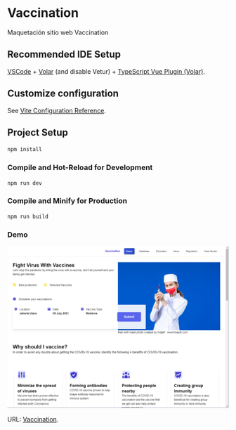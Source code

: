 # Vaccination

Maquetación sitio web Vaccination

## Recommended IDE Setup

[VSCode](https://code.visualstudio.com/) + [Volar](https://marketplace.visualstudio.com/items?itemName=johnsoncodehk.volar) (and disable Vetur) + [TypeScript Vue Plugin (Volar)](https://marketplace.visualstudio.com/items?itemName=johnsoncodehk.vscode-typescript-vue-plugin).

## Customize configuration

See [Vite Configuration Reference](https://vitejs.dev/config/).

## Project Setup

```sh
npm install
```

### Compile and Hot-Reload for Development

```sh
npm run dev
```

### Compile and Minify for Production

```sh
npm run build
```

### Demo

![Captura página principal](/src/assets/images/captura-home.png)

URL: [Vaccination](https://6232b9d95d0a297cc744fc67--hardcore-payne-eb1aff.netlify.app/).
